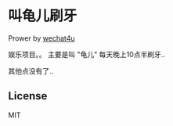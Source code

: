 # 叫龟儿刷牙

Prower by [wechat4u](https://github.com/nodeWechat/wechat4u)

娱乐项目。。 主要是叫 "龟儿" 每天晚上10点半刷牙..

其他点没有了..

## License

MIT
